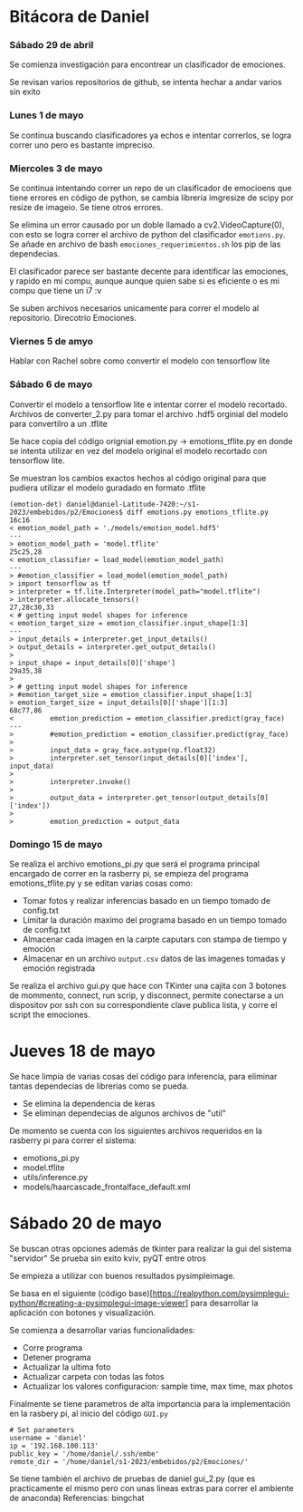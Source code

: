 # Bitácora de Daniel

### Sábado 29 de abril

Se comienza investigación para encontrear un clasificador de emociones.

Se revisan varios repositorios de github, se intenta hechar a andar varios sin exito

### Lunes 1 de mayo

Se continua buscando clasificadores ya echos e intentar correrlos, se logra correr uno pero es bastante impreciso.

### Miercoles 3 de mayo

Se continua intentando correr un repo de un clasificador de emocioens que tiene errores en código de python, se cambia librería imgresize de scipy por resize de imageio. Se tiene otros errores.

Se elimina un error causado por un doble llamado a cv2.VideoCapture(0), con esto se logra correr el archivo de python del clasificador `emotions.py`. Se añade en archivo de bash `emociones_requerimientos.sh` los pip de las dependecias.

El clasificador parece ser bastante decente para identificar las emociones, y rapido en mi compu, aunque aunque quien sabe si es eficiente o es mi compu que tiene un i7 :v

Se suben archivos necesarios unicamente para correr el modelo al repositorio. Direcotrio Emociones. 

### Viernes 5 de amyo

Hablar con Rachel sobre como convertir el modelo con tensorflow lite

### Sábado 6 de mayo
Convertir el modelo a tensorflow lite e intentar correr el modelo recortado.
Archivos de converter_2.py para tomar el archivo .hdf5 orginial del modelo para convertilro a un .tflite 

Se hace copia del código orignial emotion.py -> emotions_tflite.py en donde se intenta utilizar en vez del modelo original el modelo recortado con tensorflow lite.

Se muestran los cambios exactos hechos al código original para que pudiera utilizar el modelo guradado en formato .tflite
```
(emotion-det) daniel@daniel-Latitude-7420:~/s1-2023/embebidos/p2/Emociones$ diff emotions.py emotions_tflite.py 
16c16
< emotion_model_path = './models/emotion_model.hdf5'
---
> emotion_model_path = 'model.tflite'
25c25,28
< emotion_classifier = load_model(emotion_model_path)
---
> #emotion_classifier = load_model(emotion_model_path)
> import tensorflow as tf
> interpreter = tf.lite.Interpreter(model_path="model.tflite")
> interpreter.allocate_tensors()
27,28c30,33
< # getting input model shapes for inference
< emotion_target_size = emotion_classifier.input_shape[1:3]
---
> input_details = interpreter.get_input_details()
> output_details = interpreter.get_output_details()
> 
> input_shape = input_details[0]['shape']
29a35,38
> 
> # getting input model shapes for inference
> #emotion_target_size = emotion_classifier.input_shape[1:3]
> emotion_target_size = input_details[0]['shape'][1:3]
68c77,86
<         emotion_prediction = emotion_classifier.predict(gray_face)
---
>         #emotion_prediction = emotion_classifier.predict(gray_face)
> 
>         input_data = gray_face.astype(np.float32)
>         interpreter.set_tensor(input_details[0]['index'], input_data)
> 
>         interpreter.invoke()
> 
>         output_data = interpreter.get_tensor(output_details[0]['index'])
>         
>         emotion_prediction = output_data
```

### Domingo 15 de mayo

Se realiza el archivo emotions_pi.py que será el programa principal encargado de correr en la rasberry pi, se empieza del programa emotions_tflite.py y se editan varias cosas como:

- Tomar fotos y realizar inferencias basado en un tiempo tomado de config.txt
- Limitar la duración maximo del programa basado en un tiempo tomado de config.txt
- Almacenar cada imagen en la carpte caputars con stampa de tiempo y emoción
- Almacenar en un archivo `output.csv` datos de las imagenes tomadas y emoción registrada

Se realiza el archivo gui.py que hace con TKinter una cajita con 3 botones de mommento, connect, run scrip, y disconnect, permite conectarse a un dispositov por ssh con su correspondiente clave publica lista, y corre el script the emociones.

# Jueves 18 de mayo

Se hace limpia de varias cosas del código para inferencia, para eliminar tantas dependecias de librerías como se pueda.

- Se elimina la dependencia de keras
- Se eliminan dependecias de algunos archivos de "util"

De momento se cuenta con los siguientes archivos requeridos en la rasberry pi para correr el sistema:

- emotions_pi.py
- model.tflite
- utils/inference.py
- models/haarcascade_frontalface_default.xml
 

# Sábado 20 de mayo

Se buscan otras opciones además de tkinter para realizar la gui del sistema "servidor"
Se prueba sin exito kviv, pyQT entre otros

Se empieza a utilizar con buenos resultados pysimpleimage.

Se basa en el siguiente (código base)[https://realpython.com/pysimplegui-python/#creating-a-pysimplegui-image-viewer] para desarrollar la aplicación con botones y visualización.

Se comienza a desarrollar varias funcionalidades:

- Corre programa
- Detener programa
- Actualizar la ultima foto
- Actualizar carpeta con todas las fotos
- Actualizar los valores configuracion: sample time, max time, max photos

Finalmente se tiene parametros de alta importancia para la implementación en la rasbery pi, al inicio del código `GUI.py`

```
# Set parameters
username = 'daniel'
ip = '192.168.100.113'
public_key = '/home/daniel/.ssh/embe'
remote_dir = '/home/daniel/s1-2023/embebidos/p2/Emociones/'

```
Se tiene también el archivo de pruebas de daniel gui_2.py (que es practicamente el mismo pero con unas lineas extras para correr el ambiente de anaconda)
Referencias: bingchat
